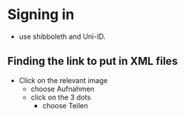 # Signing in
  - use shibboleth and Uni-ID.

## Finding the link to put in XML files
  - Click on the relevant image
    - choose Aufnahmen
    - click on the 3 dots
      - choose Teilen
